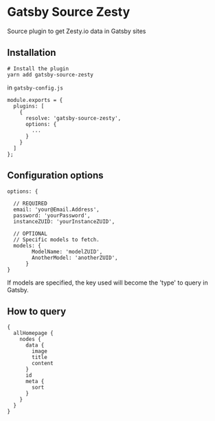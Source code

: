 # Gatsby Source Zesty

Source plugin to get Zesty.io data in Gatsby sites

## Installation

```
# Install the plugin
yarn add gatsby-source-zesty
```

in `gatsby-config.js`

```
module.exports = {
  plugins: [
    {
      resolve: 'gatsby-source-zesty',
      options: {
        ...
      }
    }
  ]
};
```

## Configuration options

```
options: {

  // REQUIRED
  email: 'your@Email.Address',
  password: 'yourPassword',
  instanceZUID: 'yourInstanceZUID',

  // OPTIONAL
  // Specific models to fetch.
  models: {
        ModelName: 'modelZUID',
        AnotherModel: 'anotherZUID',
      }
}
```

If models are specified, the key used will become the 'type' to query in Gatsby.

## How to query

```
{
  allHomepage {
    nodes {
      data {
        image
        title
        content
      }
      id
      meta {
        sort
      }
    }
  }
}
```
